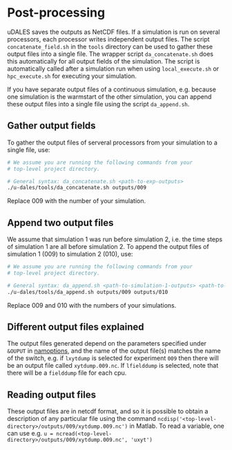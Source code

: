# Post-processing

uDALES saves the outputs as NetCDF files. If a simulation is run on several processors, each processor writes independent output files. The script `concatenate_field.sh` in the `tools` directory can be used to gather these output files into a single file.
The wrapper script `da_concatenate.sh` does this automatically for all output fields of the simulation. The script is automatically called after a simulation run when using `local_execute.sh` or `hpc_execute.sh` for executing your simulation.

If you have separate output files of a continuous simulation, e.g. because one simulation is the warmstart of the other simulation, you can append these output files into a single file using the script `da_append.sh`.

## Gather output fields

To gather the output files of serveral processors from your simulation to a single file, use:

``` sh
# We assume you are running the following commands from your
# top-level project directory.

# General syntax: da_concatenate.sh <path-to-exp-outputs>
./u-dales/tools/da_concatenate.sh outputs/009
```

Replace 009 with the number of your simulation.

## Append two output files

We assume that simulation 1 was run before simulation 2, i.e. the time steps of simulation 1 are all before simulation 2. To append the output files of simulation 1 (009) to simulation 2 (010), use:

``` sh
# We assume you are running the following commands from your
# top-level project directory.

# General syntax: da_append.sh <path-to-simulation-1-outputs> <path-to-simulation-2-outputs>
./u-dales/tools/da_append.sh outputs/009 outputs/010
```

Replace 009 and 010 with the numbers of your simulations.

## Different output files explained

The output files generated depend on the parameters specified under `&OUPUT` in [namoptions](udales-namoptions-overview.md), and the name of the output file(s) matches the name of the switch, e.g. if `lxytdump` is selected for experiment `009` then there will be an output file called `xytdump.009.nc`. If `lfielddump` is selected, note that there will be a `fielddump` file for each cpu.

## Reading output files

These output files are in netcdf format, and so it is possible to obtain a description of any particular file using the command `ncdisp('<top-level-directory>/outputs/009/xytdump.009.nc')` in Matlab. To read a variable, one can use e.g. `u = ncread(<top-level-directory>/outputs/009/xytdump.009.nc', 'uxyt')`
